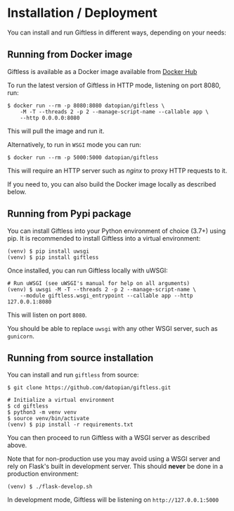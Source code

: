 Installation / Deployment
=========================

You can install and run Giftless in different ways, depending on your needs:

## Running from Docker image
Giftless is available as a Docker image available from
[Docker Hub](https://hub.docker.com/r/datopian/giftless)

To run the latest version of Giftless in HTTP mode, listening
on port 8080, run:

```
$ docker run --rm -p 8080:8080 datopian/giftless \
    -M -T --threads 2 -p 2 --manage-script-name --callable app \
    --http 0.0.0.0:8080
```

This will pull the image and run it.

Alternatively, to run in `WSGI` mode you can run:

```
$ docker run --rm -p 5000:5000 datopian/giftless
```

This will require an HTTP server such as *nginx* to proxy HTTP requests to it.

If you need to, you can also build the Docker image locally as described below.

## Running from Pypi package
You can install Giftless into your Python environment of choice (3.7+) using pip.
It is recommended to install Giftless into a virtual environment:

```shell
(venv) $ pip install uwsgi
(venv) $ pip install giftless
```

Once installed, you can run Giftless locally with uWSGI:

```
# Run uWSGI (see uWSGI's manual for help on all arguments)
(venv) $ uwsgi -M -T --threads 2 -p 2 --manage-script-name \
    --module giftless.wsgi_entrypoint --callable app --http 127.0.0.1:8080
```

This will listen on port `8080`.

You should be able to replace `uwsgi` with any other WSGI server, such as `gunicorn`.

## Running from source installation
You can install and run `giftless` from source:

```shell
$ git clone https://github.com/datopian/giftless.git

# Initialize a virtual environment
$ cd giftless
$ python3 -m venv venv
$ source venv/bin/activate
(venv) $ pip install -r requirements.txt
```

You can then proceed to run Giftless with a WSGI server as
described above.

Note that for non-production use you may avoid using a WSGI server and rely
on Flask's built in development server. This should **never** be done in a
production environment:

```shell
(venv) $ ./flask-develop.sh
```

In development mode, Giftless will be listening on `http://127.0.0.1:5000`
